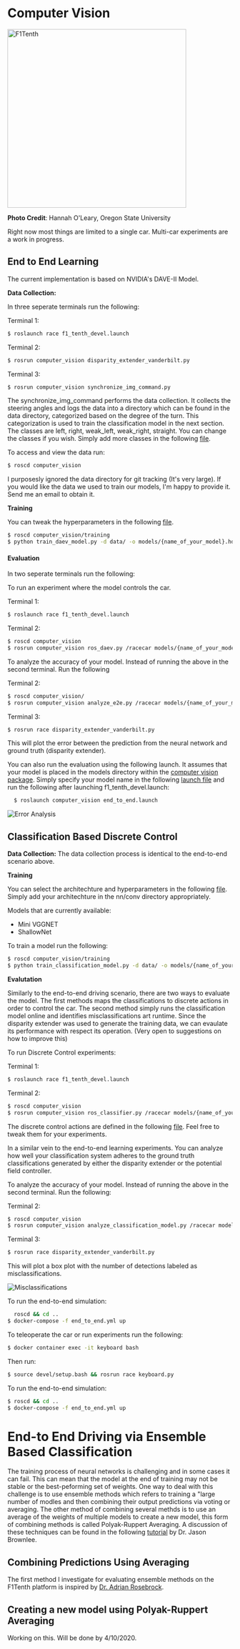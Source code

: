 # Computer Vision 

<img src="../../images/f1.jpg" alt="F1Tenth"
	title="A cute kitten" width="400" />

**Photo Credit**: Hannah O'Leary, Oregon State University

Right now most things are limited to a single car. Multi-car experiments are a work in progress. 

## End to End Learning 

The current implementation is based on NVIDIA's DAVE-II Model.


**Data Collection:**

In three seperate terminals run the following:

 Terminal 1: 
 ```bash
 $ roslaunch race f1_tenth_devel.launch
 ```
 
 Terminal 2: 
 ```bash  
 $ rosrun computer_vision disparity_extender_vanderbilt.py
 ```
 
 Terminal 3: 
 
  ```bash  
 $ rosrun computer_vision synchronize_img_command.py
 ```
  
The synchronize_img_command performs the data collection. It collects the steering angles and logs the data into a directory which can be found in the data directory, categorized based on the degree of the turn. This categorization is used to train the classification model in the next section. The classes are left, right, weak_left, weak_right, straight. You can change the classes if you wish. Simply add more classes in the following [file](nodes/synchronize_img_command.py).

To access and view the data run: 
```bash
$ roscd computer_vision
```

I purposesly ignored the data directory for git tracking (It's very large). If you would like the data we used to train our models, I'm happy to provide it. Send me an email to obtain it.

**Training**

 You can tweak the hyperparameters in the following [file](training/train_daev_model.py).

```bash
$ roscd computer_vision/training 
$ python train_daev_model.py -d data/ -o models/{name_of_your_model}.hdf5
```

#### Evaluation

In two seperate terminals run the following:

To run an experiment where the model controls the car.

Terminal 1: 
```bash
$ roslaunch race f1_tenth_devel.launch
```
 
Terminal 2: 
```bash  
$ roscd computer_vision 
$ rosrun computer_vision ros_daev.py /racecar models/{name_of_your_model}.hdf5
```
To analyze the accuracy of your model. Instead of running the above in the second terminal. Run the following

Terminal 2: 
```bash  
$ roscd computer_vision/ 
$ rosrun computer_vision analyze_e2e.py /racecar models/{name_of_your_model}.hdf5 /vesc
```

Terminal 3: 
```bash  
$ rosrun race disparity_extender_vanderbilt.py
```
This will plot the error between the prediction from the neural network and ground truth (disparity extender).

You can also run the evaluation using the following launch. It assumes that your model is placed in the models directory within the [computer vision package](models). Simply specify your model name in the following [launch file](launch/end_to_end.launch) and run the following after launching f1_tenth_devel.launch:

```bash
  $ roslaunch computer_vision end_to_end.launch
```

![Error Analysis](../../images/Figure_2.png "Error Analysis")

## Classification Based Discrete Control

**Data Collection:** The data collection process is identical to the end-to-end scenario above. 

**Training**

You can select the architechture and hyperparameters in the following [file](training/train_classification_model.py). Simply add your architechture in the nn/conv directory appropriately.

Models that are currently available: 
- Mini VGGNET
- ShallowNet

To train a model run the following: 

```bash
$ roscd computer_vision/training 
$ python train_classification_model.py -d data/ -o models/{name_of_your_model}.hdf5
```

**Evalutation**

Similarly to the end-to-end driving scenario, there are two ways to evaluate the model. The first methods maps the classifications to discrete actions in order to control the car. The second method simply runs the classification model online and identifies misclassifications art runtime. Since the disparity extender was used to generate the training data, we can evaulate its performance with respect its operation. (Very open to suggestions on how to improve this)

To run Discrete Control experiments: 

Terminal 1: 
```bash
$ roslaunch race f1_tenth_devel.launch
```
 
Terminal 2: 
```bash  
$ roscd computer_vision 
$ rosrun computer_vision ros_classifier.py /racecar models/{name_of_your_model}.hdf5
```
The discrete control actions are defined in the following [file](nodes/ros_classifier.py). Feel free to tweak them for your experiments.

In a similar vein to the end-to-end learning experiments. You can analyze how well your classification system adheres to the ground truth classifications generated by either the disparity extender or the potential field controller.

To analyze the accuracy of your model. Instead of running the above in the second terminal. Run the following:

Terminal 2: 
```bash  
$ roscd computer_vision 
$ rosrun computer_vision analyze_classification_model.py /racecar models/{name_of_your_model}.hdf5 /vesc
```

Terminal 3: 
```bash  
$ rosrun race disparity_extender_vanderbilt.py
```

This will plot a box plot with the number of detections labeled as misclassifications.

![Misclassifications](../../images/Figure_1.png "Misclassifications")

To run the end-to-end simulation:

```bash
  roscd && cd ..
$ docker-compose -f end_to_end.yml up
```

To teleoperate the car or run experiments run the following:

```bash
$ docker container exec -it keyboard bash 
```

Then run: 
```bash 
$ source devel/setup.bash && rosrun race keyboard.py
```

To run the end-to-end simulation:

```bash
$ roscd && cd ..
$ docker-compose -f end_to_end.yml up
```

# End-to End Driving via Ensemble Based Classification 

The training process of neural networks is challenging and in some cases it can fail. This can mean that the model at the end of training may not be stable or the best-peforming set of weights. One way to deal with this challenge is to use ensemble methods which refers to training a "large number of modles and then combining their output predictions via voting or averaging. The other method of combining several methds is to use an average of the weights of multiple models to create a new model, this form of combining methods is called Polyak-Ruppert Averaging. A discussion of these techniques can be found in the following [tutorial](https://machinelearningmastery.com/polyak-neural-network-model-weight-ensemble/) by Dr. Jason Brownlee.

## Combining Predictions Using Averaging

The first method I investigate for evaluating ensemble methods on the F1Tenth platform is inspired by [Dr. Adrian Rosebrock](https://www.pyimagesearch.com/author/adrian/).

## Creating a new model using Polyak-Ruppert Averaging 

Working on this. Will be done by 4/10/2020.




